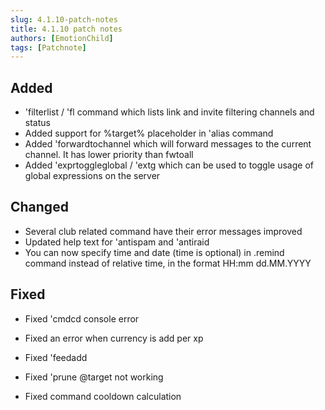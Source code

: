 ```yaml
---
slug: 4.1.10-patch-notes
title: 4.1.10 patch notes
authors: [EmotionChild]
tags: [Patchnote]
---
```


## Added

  - 'filterlist / 'fl command which lists link and invite filtering channels and status
  - Added support for %target% placeholder in 'alias command
  - Added 'forwardtochannel which will forward messages to the current channel. It has lower priority than fwtoall
  - Added 'exprtoggleglobal / 'extg  which can be used to toggle usage of global expressions on the server


## Changed

  - Several club related command have their error messages improved
  - Updated help text for 'antispam and 'antiraid
  - You can now specify time and date (time is optional) in .remind command instead of relative time, in the format HH:mm dd.MM.YYYY


## Fixed

  - Fixed 'cmdcd console error
  - Fixed an error when currency is add per xp
  - Fixed 'feedadd

  - Fixed 'prune @target not working
  - Fixed command cooldown calculation